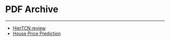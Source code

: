 # PDF Archive


---

- [HierTCN review](https://cdn.jsdelivr.net/gh/ivoryRabbit/pdf/HierTCN_review.pdf)
- [House Price Prediction](https://cdn.jsdelivr.net/gh/ivoryRabbit/pdf/House_Price_Prediction.pdf)
